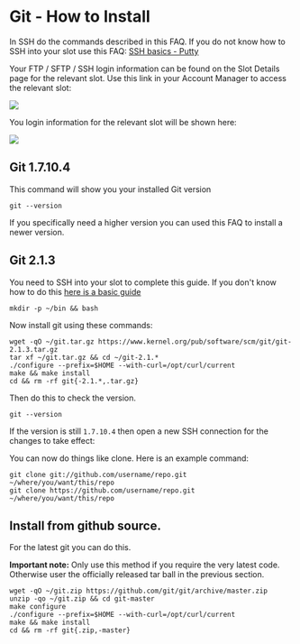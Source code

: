 Git - How to Install
====================

  
In SSH do the commands described in this FAQ. If you do not know how to SSH into your slot use this FAQ: [SSH basics - Putty](https://www.feralhosting.com/faq/view?question=12)  
  
Your FTP / SFTP / SSH login information can be found on the Slot Details page for the relevant slot. Use this link in your Account Manager to access the relevant slot:  
  
![](https://raw.github.com/feralhosting/feralfilehosting/master/Feral%20Wiki/0%20Generic/slot_detail_link.png)  
  
You login information for the relevant slot will be shown here:  
  
![](https://raw.github.com/feralhosting/feralfilehosting/master/Feral%20Wiki/0%20Generic/slot_detail_ssh.png)  
  

Git 1.7.10.4
------------

  
This command will show you your installed Git version  
  

    git --version

  
If you specifically need a higher version you can used this FAQ to install a newer version.  
  

Git 2.1.3
---------

  
You need to SSH into your slot to complete this guide. If you don't know how to do this [here is a basic guide](https://www.feralhosting.com/faq/view?question=12)  
  

    mkdir -p ~/bin && bash

  
Now install git using these commands:  
  

    wget -qO ~/git.tar.gz https://www.kernel.org/pub/software/scm/git/git-2.1.3.tar.gz
    tar xf ~/git.tar.gz && cd ~/git-2.1.*
    ./configure --prefix=$HOME --with-curl=/opt/curl/current
    make && make install
    cd && rm -rf git{-2.1.*,.tar.gz}

  
Then do this to check the version.  
  

    git --version

  
If the version is still `1.7.10.4` then open a new SSH connection for the changes to take effect:  
  
You can now do things like clone. Here is an example command:  
  

    git clone git://github.com/username/repo.git ~/where/you/want/this/repo
    git clone https://github.com/username/repo.git ~/where/you/want/this/repo

  

Install from github source.
---------------------------

  
For the latest git you can do this.  
  
**Important note:** Only use this method if you require the very latest code. Otherwise user the officially released tar ball in the previous section.  
  

    wget -qO ~/git.zip https://github.com/git/git/archive/master.zip
    unzip -qo ~/git.zip && cd git-master
    make configure
    ./configure --prefix=$HOME --with-curl=/opt/curl/current
    make && make install
    cd && rm -rf git{.zip,-master}

  
  

